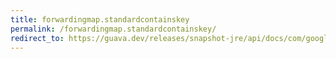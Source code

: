 ```yaml
---
title: forwardingmap.standardcontainskey
permalink: /forwardingmap.standardcontainskey/
redirect_to: https://guava.dev/releases/snapshot-jre/api/docs/com/google/common/collect/ForwardingMap.html#standardContainsKey-java.lang.Object-
---
```

